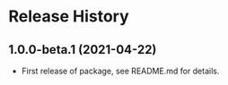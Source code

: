 # Release History

## 1.0.0-beta.1 (2021-04-22)

- First release of package, see README.md for details.
